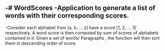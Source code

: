 -# WordScores
-Application to generate a list of words with their corresponding scores.
-
-Consider each alphabet from [a, b, ... z] have a score [1, 2, ... 3] respectively. A word score is then computed by sum of scores of alphabets contained in it. Given a set of words/ Paragraphs , the function will then sort them in descending order of score. 
